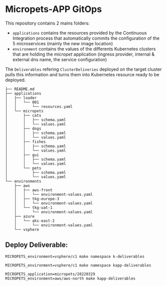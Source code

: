 # Micropets-APP GitOps

This repository contains 2 mains folders:
* `applications` contains the resources provided by the Continuous Integration process that automatically commits the configuration of the 5 microservices (mainly the new image location) 
* `environment` contains the values of the differents Kubernetes clusters that are holding the *micropet* application (ingress provider, internal & external dns name, the service configuration)

The `Deliverables` refering `ClusterDeliveries` deployed on the target cluster pulls this information and turns them into Kubernetes resource ready to be deployed.

````
├── README.md
├── applications
│   ├── loader
│   │   └── 001
│   │       └── resources.yaml
│   └── micropets
│       ├── cats
│       │   ├── schema.yaml
│       │   └── values.yaml
│       ├── dogs
│       │   ├── schema.yaml
│       │   └── values.yaml
│       ├── fishes
│       │   ├── schema.yaml
│       │   └── values.yaml
│       ├── gui
│       │   ├── schema.yaml
│       │   └── values.yaml
│       └── pets
│           ├── schema.yaml
│           └── values.yaml
└── environments
    ├── aws
    │   ├── aws-front
    │   │   └── environment-values.yaml
    │   ├── tkg-europe-3
    │   │   └── environment-values.yaml
    │   └── tkg-uat-1
    │       └── environment-values.yaml
    ├── azure
    │   └── aks-east-2
    │       └── environment-values.yaml
    └── vsphere
````

## Deploy Deliverable:

```shell
MICROPETS_environment=vsphere/c1 make namespace k-deliverables
```

```shell
MICROPETS_environment=vsphere/c1 make namespace kapp-deliverables
```

```shell
MICROPETS_application=micropets/20220329 MICROPETS_environment=aws/aws-north make kapp-deliverables
```